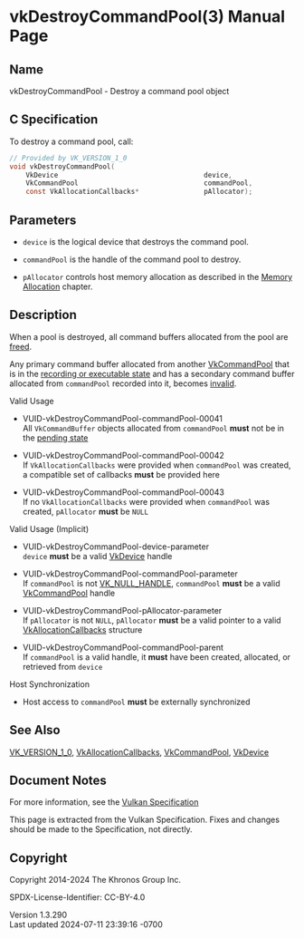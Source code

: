 # vkDestroyCommandPool(3) Manual Page

## Name

vkDestroyCommandPool - Destroy a command pool object



## <a href="#_c_specification" class="anchor"></a>C Specification

To destroy a command pool, call:

``` c
// Provided by VK_VERSION_1_0
void vkDestroyCommandPool(
    VkDevice                                    device,
    VkCommandPool                               commandPool,
    const VkAllocationCallbacks*                pAllocator);
```

## <a href="#_parameters" class="anchor"></a>Parameters

- `device` is the logical device that destroys the command pool.

- `commandPool` is the handle of the command pool to destroy.

- `pAllocator` controls host memory allocation as described in the <a
  href="https://registry.khronos.org/vulkan/specs/1.3-extensions/html/vkspec.html#memory-allocation"
  target="_blank" rel="noopener">Memory Allocation</a> chapter.

## <a href="#_description" class="anchor"></a>Description

When a pool is destroyed, all command buffers allocated from the pool
are <a href="vkFreeCommandBuffers.html" target="_blank"
rel="noopener">freed</a>.

Any primary command buffer allocated from another
[VkCommandPool](https://registry.khronos.org/vulkan/specs/1.3-extensions/man/html/VkCommandPool.html) that is in the <a
href="https://registry.khronos.org/vulkan/specs/1.3-extensions/html/vkspec.html#commandbuffers-lifecycle"
target="_blank" rel="noopener">recording or executable state</a> and has
a secondary command buffer allocated from `commandPool` recorded into
it, becomes <a
href="https://registry.khronos.org/vulkan/specs/1.3-extensions/html/vkspec.html#commandbuffers-lifecycle"
target="_blank" rel="noopener">invalid</a>.

Valid Usage

- <a href="#VUID-vkDestroyCommandPool-commandPool-00041"
  id="VUID-vkDestroyCommandPool-commandPool-00041"></a>
  VUID-vkDestroyCommandPool-commandPool-00041  
  All `VkCommandBuffer` objects allocated from `commandPool` **must**
  not be in the <a
  href="https://registry.khronos.org/vulkan/specs/1.3-extensions/html/vkspec.html#commandbuffers-lifecycle"
  target="_blank" rel="noopener">pending state</a>

- <a href="#VUID-vkDestroyCommandPool-commandPool-00042"
  id="VUID-vkDestroyCommandPool-commandPool-00042"></a>
  VUID-vkDestroyCommandPool-commandPool-00042  
  If `VkAllocationCallbacks` were provided when `commandPool` was
  created, a compatible set of callbacks **must** be provided here

- <a href="#VUID-vkDestroyCommandPool-commandPool-00043"
  id="VUID-vkDestroyCommandPool-commandPool-00043"></a>
  VUID-vkDestroyCommandPool-commandPool-00043  
  If no `VkAllocationCallbacks` were provided when `commandPool` was
  created, `pAllocator` **must** be `NULL`

Valid Usage (Implicit)

- <a href="#VUID-vkDestroyCommandPool-device-parameter"
  id="VUID-vkDestroyCommandPool-device-parameter"></a>
  VUID-vkDestroyCommandPool-device-parameter  
  `device` **must** be a valid [VkDevice](https://registry.khronos.org/vulkan/specs/1.3-extensions/man/html/VkDevice.html) handle

- <a href="#VUID-vkDestroyCommandPool-commandPool-parameter"
  id="VUID-vkDestroyCommandPool-commandPool-parameter"></a>
  VUID-vkDestroyCommandPool-commandPool-parameter  
  If `commandPool` is not [VK_NULL_HANDLE](https://registry.khronos.org/vulkan/specs/1.3-extensions/man/html/VK_NULL_HANDLE.html),
  `commandPool` **must** be a valid [VkCommandPool](https://registry.khronos.org/vulkan/specs/1.3-extensions/man/html/VkCommandPool.html)
  handle

- <a href="#VUID-vkDestroyCommandPool-pAllocator-parameter"
  id="VUID-vkDestroyCommandPool-pAllocator-parameter"></a>
  VUID-vkDestroyCommandPool-pAllocator-parameter  
  If `pAllocator` is not `NULL`, `pAllocator` **must** be a valid
  pointer to a valid [VkAllocationCallbacks](https://registry.khronos.org/vulkan/specs/1.3-extensions/man/html/VkAllocationCallbacks.html)
  structure

- <a href="#VUID-vkDestroyCommandPool-commandPool-parent"
  id="VUID-vkDestroyCommandPool-commandPool-parent"></a>
  VUID-vkDestroyCommandPool-commandPool-parent  
  If `commandPool` is a valid handle, it **must** have been created,
  allocated, or retrieved from `device`

Host Synchronization

- Host access to `commandPool` **must** be externally synchronized

## <a href="#_see_also" class="anchor"></a>See Also

[VK_VERSION_1_0](https://registry.khronos.org/vulkan/specs/1.3-extensions/man/html/VK_VERSION_1_0.html),
[VkAllocationCallbacks](https://registry.khronos.org/vulkan/specs/1.3-extensions/man/html/VkAllocationCallbacks.html),
[VkCommandPool](https://registry.khronos.org/vulkan/specs/1.3-extensions/man/html/VkCommandPool.html), [VkDevice](https://registry.khronos.org/vulkan/specs/1.3-extensions/man/html/VkDevice.html)

## <a href="#_document_notes" class="anchor"></a>Document Notes

For more information, see the <a
href="https://registry.khronos.org/vulkan/specs/1.3-extensions/html/vkspec.html#vkDestroyCommandPool"
target="_blank" rel="noopener">Vulkan Specification</a>

This page is extracted from the Vulkan Specification. Fixes and changes
should be made to the Specification, not directly.

## <a href="#_copyright" class="anchor"></a>Copyright

Copyright 2014-2024 The Khronos Group Inc.

SPDX-License-Identifier: CC-BY-4.0

Version 1.3.290  
Last updated 2024-07-11 23:39:16 -0700

